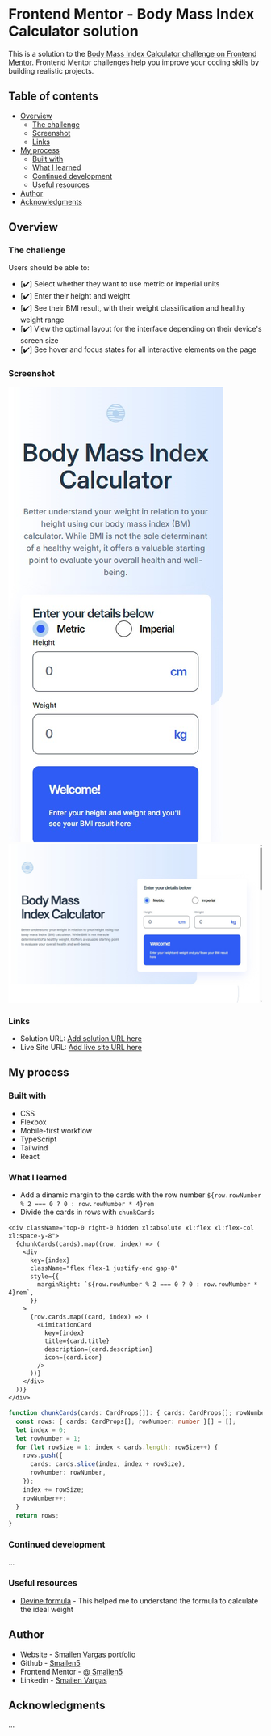 # Frontend Mentor - Body Mass Index Calculator solution

This is a solution to the [Body Mass Index Calculator challenge on Frontend Mentor](https://www.frontendmentor.io/challenges/body-mass-index-calculator-brrBkfSz1T). Frontend Mentor challenges help you improve your coding skills by building realistic projects.

## Table of contents

- [Overview](#overview)
  - [The challenge](#the-challenge)
  - [Screenshot](#screenshot)
  - [Links](#links)
- [My process](#my-process)
  - [Built with](#built-with)
  - [What I learned](#what-i-learned)
  - [Continued development](#continued-development)
  - [Useful resources](#useful-resources)
- [Author](#author)
- [Acknowledgments](#acknowledgments)

## Overview

### The challenge

Users should be able to:

- [✔️] Select whether they want to use metric or imperial units
- [✔️] Enter their height and weight
- [✔️] See their BMI result, with their weight classification and healthy weight range
- [✔️] View the optimal layout for the interface depending on their device's screen size
- [✔️] See hover and focus states for all interactive elements on the page

### Screenshot

![smartphone](./screenshots/smartphone.jpeg)
![desktop](./screenshots/desktop.jpeg)

### Links

- Solution URL: [Add solution URL here](https://github.com/Smailen5/Frontend-Mentor-Challenge/tree/main/bmi-calculator)
- Live Site URL: [Add live site URL here](https://melodic-bublanina-b5bb80.netlify.app/)

## My process

### Built with

- CSS
- Flexbox
- Mobile-first workflow
- TypeScript
- Tailwind
- React

### What I learned

- Add a dinamic margin to the cards with the row number `${row.rowNumber % 2 === 0 ? 0 : row.rowNumber * 4}rem`
- Divide the cards in rows with `chunkCards`

```tsx
<div className="top-0 right-0 hidden xl:absolute xl:flex xl:flex-col xl:space-y-8">
  {chunkCards(cards).map((row, index) => (
    <div
      key={index}
      className="flex flex-1 justify-end gap-8"
      style={{
        marginRight: `${row.rowNumber % 2 === 0 ? 0 : row.rowNumber * 4}rem`,
      }}
    >
      {row.cards.map((card, index) => (
        <LimitationCard
          key={index}
          title={card.title}
          description={card.description}
          icon={card.icon}
        />
      ))}
    </div>
  ))}
</div>
```

```ts
function chunkCards(cards: CardProps[]): { cards: CardProps[]; rowNumber: number }[] {
  const rows: { cards: CardProps[]; rowNumber: number }[] = [];
  let index = 0;
  let rowNumber = 1;
  for (let rowSize = 1; index < cards.length; rowSize++) {
    rows.push({
      cards: cards.slice(index, index + rowSize),
      rowNumber: rowNumber,
    });
    index += rowSize;
    rowNumber++;
  }
  return rows;
}
```

### Continued development

...

### Useful resources

- [Devine formula](https://www.omnicalculator.com/it/salute/peso-ideale) - This helped me to understand the formula to calculate the ideal weight

## Author

- Website - [Smailen Vargas portfolio](https://smailenvargas.com/)
- Github - [Smailen5](https://github.com/Smailen5)
- Frontend Mentor - [@ Smailen5](https://www.frontendmentor.io/profile/Smailen5)
- Linkedin - [Smailen Vargas](https://www.linkedin.com/in/smailen-vargas/)

## Acknowledgments

...
